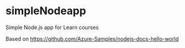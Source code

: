 # simpleNodeapp
Simple Node.js app for Learn courses

Based on https://github.com/Azure-Samples/nodejs-docs-hello-world
